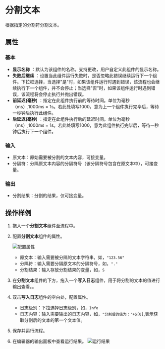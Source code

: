 # 分割文本

根据指定的分割符分割文本。

## 属性

### 基本

- **显示名称** ：默认为该组件的名称。支持更改，用户自定义此组件的显示名称。
- **失败后继续** ：设置当此组件运行失败时，是否忽略此错误继续运行下一个组件。下拉框选择，当选择"是"时，如果该组件运行时遇到错误，该流程也会继续执行下一个组件，并不会停止；当选择"否"时，如果该组件运行时遇到错误，该流程将会停止执行并抛出错误。
- **前延迟(毫秒)** ：指定在此组件执行前的等待时间。单位为毫秒（ms）,1000ms = 1s。若此处填写1000，意为上一个组件执行完毕后，等待一秒钟后执行此组件。
- **后延迟(毫秒)** ：指定在此组件执行后的延迟时间。单位为毫秒（ms）,1000ms = 1s。若此处填写1000，意为此组件执行完毕后，等待一秒钟后执行下一个组件。

### 输入

- 原文本：原始需要被分割的文本内容，可接变量。
- 分隔符：分隔原文本内容的分隔符号（该分隔符号包含在原文本中），可接变量。

### 输出

- 分割结果：分割的结果，仅可接变量。

## 操作样例

1. 拖入一个**分割文本**组件至流程中。
2. 配置**分割文本**组件的属性。

   ![配置属性](https://docimages.blob.core.chinacloudapi.cn/images/Activities/splittext20210104.png)

   - 原文本：输入需要被分隔的文本字符串，如，`"123.56"`
   - 分隔符：输入需要分隔原文本的分隔符号，如，`"."`
   - 分割结果：输入存放分割结果的变量，如，`S`

3. 在**分割文本**组件的下方，拖入一个**写入日志**组件，用于将分割的文本的值进行输出查看。。
4. 双击**写入日志**组件的空白处，配置属性。
   - 日志级别：下拉选择日志级别，如，`Info`
   - 日志内容：输入需要输出的日志内容，如，`"分割后的值为："+S[0]`,表示获取分割后的文本的第一个文本值。
5. 保存并运行流程。
6. 在编辑器的输出面板中查看运行结果。
   ![运行结果](https://docimages.blob.core.chinacloudapi.cn/images/Activities/splittextresult20210104.png)